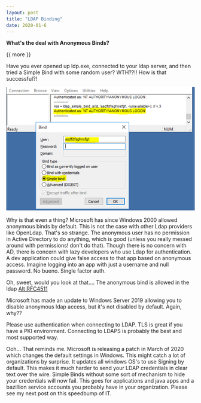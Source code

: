 ```yaml
---
layout: post
title: "LDAP Binding"
date: 2020-01-6
---
```


**What's the deal with Anonymous Binds?**

{{ more }}

Have you ever opened up ldp.exe, connected to your ldap server, and then tried a Simple Bind with some random user?  WTH??!!  How is that successful?!

![Alt LdapAnon](https://raw.githubusercontent.com/soccershoe/JustAnotherAdmin/master/images/LdapAnon.png)

Why is that even a thing?  Microsoft has since Windows 2000 allowed anonymous binds by default.  This is not the case with other Ldap providers like OpenLdap.  That's so strange.  The anonymous user has no permission in Active Directory to do anything, which is good (unless you really messed around with permissions! don't do that).  Though there is no concern with AD, there is concern with lazy developers who use Ldap for authentication.  A dev application could give false access to that app based on anonymous access.  Imagine logging into an app with just a username and null password.  No bueno.  Single factor auth.  

Oh, sweet, would you look at that....  The anonymous bind is allowed in the ldap [Alt RFC4511](https://tools.ietf.org/html/rfc4511)

Microsoft has made an update to Windows Server 2019 allowing you to disable anonymous ldap access, but it's not disabled by default.  Again, why??

Please use authentication when connecting to LDAP.  TLS is great if you have a PKI environment.  Connecting to LDAPS is probably the best and most supported way.  

Ooh... That reminds me.  Microsoft is releasing a patch in March of 2020 which changes the default settings in Windows.  This might catch a lot of organizations by surprise.  It updates all windows OS's to use Signing by default.  This makes it much harder to send your LDAP credentials in clear text over the wire.  Simple Binds without some sort of mechanism to hide your credentials will now fail.  This goes for applications and java apps and a bazillion service accounts you probably have in your organization.  Please see my next post on this speedbump of IT.  

